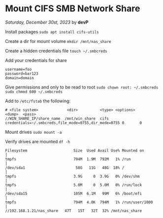 # Mount CIFS SMB Network Share

*Saturday, December 30st, 2023* by **devP**
 
Install packages
`sudo apt install cifs-utils` 

Create a dir for mount volume
`mkdir /mnt/nas_share`

Create a hidden credentials file
`touch ~/.smbcreds`

Add your credentials for share

```
username=foo
password=bar123
domain=domain
```

Give permissions and only to be read to root
`sudo chown root: ~/.smbcreds` 
`sudo chmod 600 ~/.smbcreds`

Add to `/etc/fstab` the following:
```
# <file system>             <dir>          <type> <options>                                                   <dump>  <pass>
//WIN_SHARE_IP/share_name  /mnt/win_share  cifs  credentials=~/.smbcreds,file_mode=0755,dir_mode=0755 0       0
```
Mount drives
`sudo mount -a`

Verify drives are mounted
`df -h`

```
Filesystem                     Size  Used Avail Use% Mounted on                             │
tmpfs                          794M  1.9M  792M   1% /run                                   │
/dev/sda1                       58G   11G   48G  18% /                                      │
tmpfs                          3.9G     0  3.9G   0% /dev/shm                               │
tmpfs                          5.0M     0  5.0M   0% /run/lock                              │
/dev/sda15                     105M  6.1M   99M   6% /boot/efi                              │
tmpfs                          794M  4.0K  794M   1% /run/user/1000                         │
//192.168.1.21/nas_share   47T   15T   32T  32% /mnt/nas_share 
```